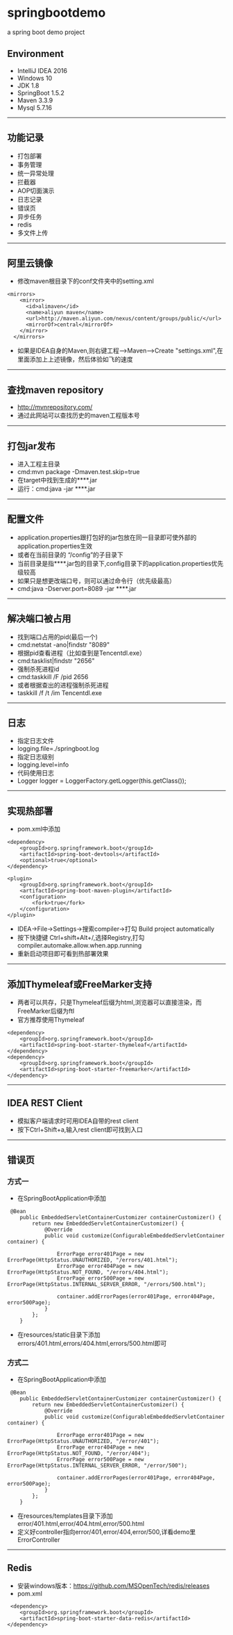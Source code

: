 # springbootdemo
a spring boot demo project


## Environment
* IntelliJ IDEA 2016
* Windows 10
* JDK 1.8
* SpringBoot 1.5.2
* Maven 3.3.9
* Mysql 5.7.16

---
## 功能记录

* 打包部署
* 事务管理
* 统一异常处理
* 拦截器 
* AOP切面演示
* 日志记录
* 错误页
* 异步任务
* redis
* 多文件上传
---
## 阿里云镜像
* 修改maven根目录下的conf文件夹中的setting.xml
```
<mirrors>
    <mirror>
      <id>alimaven</id>
      <name>aliyun maven</name>
      <url>http://maven.aliyun.com/nexus/content/groups/public/</url>
      <mirrorOf>central</mirrorOf>        
    </mirror>
  </mirrors>
```
* 如果是IDEA自身的Maven,则右键工程-->Maven-->Create "settings.xml",在里面添加上上述镜像，然后体验如飞的速度

---
## 查找maven repository
* http://mvnrepository.com/
* 通过此网站可以查找历史的maven工程版本号

---
## 打包jar发布

* 进入工程主目录
* cmd:mvn package -Dmaven.test.skip=true
* 在target中找到生成的****.jar
* 运行：cmd:java -jar ****.jar

---
## 配置文件
* application.properties跟打包好的jar包放在同一目录即可使外部的application.properties生效
* 或者在当前目录的 “/config”的子目录下
* 当前目录是指****.jar包的目录下,config目录下的application.properties优先级较高
* 如果只是想更改端口号，则可以通过命令行（优先级最高）
* cmd:java -Dserver.port=8089 -jar ****.jar

---
## 解决端口被占用

* 找到端口占用的pid(最后一个)
* cmd:netstat -ano|findstr "8089"
* 根据pid查看进程（比如查到是Tencentdl.exe）
* cmd:tasklist|findstr  "2656"
* 强制杀死进程id
* cmd:taskkill /F /pid 2656
* 或者根据查出的进程强制杀死进程
* taskkill /f /t /im Tencentdl.exe

---
## 日志

* 指定日志文件
* logging.file=./springboot.log
* 指定日志级别
* logging.level=info
* 代码使用日志
* Logger logger =  LoggerFactory.getLogger(this.getClass());
---
## 实现热部署
* pom.xml中添加
```
<dependency>
	<groupId>org.springframework.boot</groupId>
	<artifactId>spring-boot-devtools</artifactId>
	<optional>true</optional>
</dependency>
```
```
<plugin>
	<groupId>org.springframework.boot</groupId>
	<artifactId>spring-boot-maven-plugin</artifactId>
	<configuration>
		<fork>true</fork>
	</configuration>
</plugin>
```
* IDEA->File->Settings->搜索compiler->打勾 Build project automatically
* 按下快捷键 Ctrl+shift+Alt+/,选择Registry,打勾compiler.automake.allow.when.app.running
* 重新启动项目即可看到热部署效果

---
## 添加Thymeleaf或FreeMarker支持
* 两者可以共存，只是Thymeleaf后缀为html,浏览器可以直接渲染，而FreeMarker后缀为ftl
* 官方推荐使用Thymeleaf

```
<dependency>
	<groupId>org.springframework.boot</groupId>
	<artifactId>spring-boot-starter-thymeleaf</artifactId>
</dependency>
<dependency>
	<groupId>org.springframework.boot</groupId>
	<artifactId>spring-boot-starter-freemarker</artifactId>
</dependency>
```
---
## IDEA REST Client
* 模拟客户端请求时可用IDEA自带的rest client
* 按下Ctrl+Shift+a,输入rest client即可找到入口

---
## 错误页
### 方式一
* 在SpringBootApplication中添加
```
 @Bean
    public EmbeddedServletContainerCustomizer containerCustomizer() {
        return new EmbeddedServletContainerCustomizer() {
            @Override
            public void customize(ConfigurableEmbeddedServletContainer container) {

                ErrorPage error401Page = new ErrorPage(HttpStatus.UNAUTHORIZED, "/errors/401.html");
                ErrorPage error404Page = new ErrorPage(HttpStatus.NOT_FOUND, "/errors/404.html");
                ErrorPage error500Page = new ErrorPage(HttpStatus.INTERNAL_SERVER_ERROR, "/errors/500.html");

                container.addErrorPages(error401Page, error404Page, error500Page);
            }
        };
    }
```
* 在resources/static目录下添加errors/401.html,errors/404.html,errors/500.html即可
### 方式二
* 在SpringBootApplication中添加
```
 @Bean
    public EmbeddedServletContainerCustomizer containerCustomizer() {
        return new EmbeddedServletContainerCustomizer() {
            @Override
            public void customize(ConfigurableEmbeddedServletContainer container) {

                ErrorPage error401Page = new ErrorPage(HttpStatus.UNAUTHORIZED, "/error/401");
                ErrorPage error404Page = new ErrorPage(HttpStatus.NOT_FOUND, "/error/404");
                ErrorPage error500Page = new ErrorPage(HttpStatus.INTERNAL_SERVER_ERROR, "/error/500");

                container.addErrorPages(error401Page, error404Page, error500Page);
            }
        };
    }
```
* 在resources/templates目录下添加error/401.html,error/404.html,error/500.html
* 定义好controller指向error/401,error/404,error/500,详看demo里ErrorController

---
## Redis
* 安装windows版本：https://github.com/MSOpenTech/redis/releases
* pom.xml
```
 <dependency>
	<groupId>org.springframework.boot</groupId>
	<artifactId>spring-boot-starter-data-redis</artifactId>
</dependency>
```
